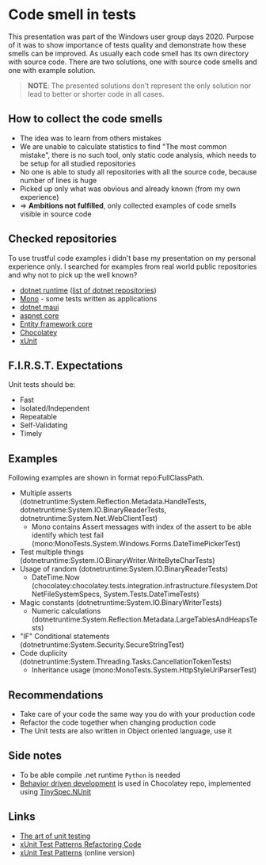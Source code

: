 # Code smell in tests

This presentation was part of the Windows user group days 2020. Purpose of it was to show importance of tests quality and demonstrate how these smells can be improved. As usually each code smell has its own directory with source code. There are two solutions, one with source code smells and one with example solution.

> **NOTE**: The presented solutions don't represent the only solution nor lead to better or shorter code in all cases.

## How to collect the code smells

* The idea was to learn from others mistakes
* We are unable to calculate statistics to find "The most common mistake", there is no such tool, only static code analysis, which needs to be setup for all studied repositories
* No one is able to study all repositories with all the source code, because number of lines is huge
* Picked up only what was obvious and already known (from my own experience)
* => **Ambitions not fulfilled**, only collected examples of code smells visible in source code

## Checked repositories

 To use trustful code examples i didn't base my presentation on my personal experience only. I searched for examples from real world public repositories and why not to pick up the well known?

* [dotnet runtime](https://github.com/dotnet/runtime) ([list of dotnet repositories](https://github.com/dotnet/core/blob/master/Documentation/core-repos.md))
* [Mono](https://github.com/mono/mono) - some tests written as applications
* [dotnet maui](https://github.com/dotnet/maui)
* [aspnet core](https://github.com/dotnet/aspnetcore)
* [Entity framework core](https://github.com/dotnet/efcore)
* [Chocolatey](https://github.com/chocolatey/choco)
* [xUnit](https://github.com/xunit/xunit)

## F.I.R.S.T. Expectations

Unit tests should be:

* Fast
* Isolated/Independent
* Repeatable
* Self-Validating
* Timely

## Examples

Following examples are shown in format repo:FullClassPath.

* Multiple asserts (dotnetruntime:System.Reflection.Metadata.HandleTests, dotnetruntime:System.IO.BinaryReaderTests, dotnetruntime:System.Net.WebClientTest)
  * Mono contains Assert messages with index of the assert to be able identify which test fail (mono:MonoTests.System.Windows.Forms.DateTimePickerTest)
* Test multiple things (dotnetruntime:System.IO.BinaryWriter.WriteByteCharTests)
* Usage of random (dotnetruntime:System.IO.BinaryReaderTests)
  * DateTime.Now (chocolatey:chocolatey.tests.integration.infrastructure.filesystem.DotNetFileSystemSpecs, System.Tests.DateTimeTests)
* Magic constants (dotnetruntime:System.IO.BinaryWriterTests)
  * Numeric calculations (dotnetruntime:System.Reflection.Metadata.LargeTablesAndHeapsTests)
* "IF" Conditional statements (dotnetruntime:System.Security.SecureStringTest)
* Code duplicity (dotnetruntime:System.Threading.Tasks.CancellationTokenTests)
  * Inheritance usage (mono:MonoTests.System.HttpStyleUriParserTest)

## Recommendations

* Take care of your code the same way you do with your production code
* Refactor the code together when changing production code
* The Unit tests are also written in Object oriented language, use it

## Side notes

* To be able compile .net runtime `Python` is needed
* [Behavior driven development](https://en.wikipedia.org/wiki/Behavior-driven_development) is used in Chocolatey repo, implemented using [TinySpec.NUnit](https://www.nuget.org/packages/TinySpec.NUnit)

## Links

* [The art of unit testing](https://www.amazon.com/Art-Unit-Testing-examples/dp/1617290890/)
* [xUnit Test Patterns Refactoring Code](https://www.amazon.com/xUnit-Test-Patterns-Refactoring-Code/dp/0131495054/)
* [xUnit Test Patterns](http://xunitpatterns.com/) (online version)
